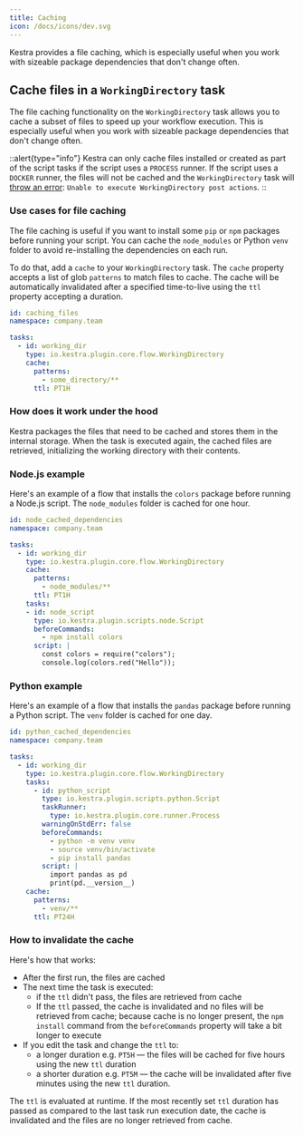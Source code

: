 ```yaml
---
title: Caching
icon: /docs/icons/dev.svg
---
```


Kestra provides a file caching, which is especially useful when you work with sizeable package dependencies that don't change often.

## Cache files in a `WorkingDirectory` task

The file caching functionality on the  `WorkingDirectory` task allows you to cache a subset of files to speed up your workflow execution. This is especially useful when you work with sizeable package dependencies that don't change often.

::alert{type="info"}
Kestra can only cache files installed or created as part of the script tasks if the script uses a `PROCESS` runner. If the script uses a `DOCKER` runner, the files will not be cached and the `WorkingDirectory` task will [throw an error](https://github.com/kestra-io/kestra/issues/2233): `Unable to execute WorkingDirectory post actions`.
::

### Use cases for file caching

The file caching is useful if you want to install some `pip` or `npm` packages before running your script. You can cache the `node_modules` or Python `venv` folder to avoid re-installing the dependencies on each run.

To do that, add a `cache` to your `WorkingDirectory` task. The `cache` property accepts a list of glob `patterns` to match files to cache. The cache will be automatically invalidated after a specified time-to-live using the `ttl` property accepting a duration.

```yaml
id: caching_files
namespace: company.team

tasks:
  - id: working_dir
    type: io.kestra.plugin.core.flow.WorkingDirectory
    cache:
      patterns:
        - some_directory/**
      ttl: PT1H
```


### How does it work under the hood

Kestra packages the files that need to be cached and stores them in the internal storage. When the task is executed again, the cached files are retrieved, initializing the working directory with their contents.

### Node.js example

Here's an example of a flow that installs the `colors` package before running a Node.js script. The `node_modules` folder is cached for one hour.

```yaml
id: node_cached_dependencies
namespace: company.team

tasks:
  - id: working_dir
    type: io.kestra.plugin.core.flow.WorkingDirectory
    cache:
      patterns:
        - node_modules/**
      ttl: PT1H
    tasks:
    - id: node_script
      type: io.kestra.plugin.scripts.node.Script
      beforeCommands:
        - npm install colors
      script: |
        const colors = require("colors");
        console.log(colors.red("Hello"));
```

### Python example

Here's an example of a flow that installs the `pandas` package before running a Python script. The `venv` folder is cached for one day.

```yaml
id: python_cached_dependencies
namespace: company.team

tasks:
  - id: working_dir
    type: io.kestra.plugin.core.flow.WorkingDirectory
    tasks:
      - id: python_script
        type: io.kestra.plugin.scripts.python.Script
        taskRunner:
          type: io.kestra.plugin.core.runner.Process
        warningOnStdErr: false
        beforeCommands:
          - python -m venv venv
          - source venv/bin/activate
          - pip install pandas
        script: |
          import pandas as pd
          print(pd.__version__)
    cache:
      patterns:
        - venv/**
      ttl: PT24H
```

### How to invalidate the cache

Here's how that works:
- After the first run, the files are cached
- The next time the task is executed:
  - if the `ttl` didn't pass, the files are retrieved from cache
  - If the `ttl` passed, the cache is invalidated and no files will be retrieved from cache; because cache is no longer present, the `npm install` command from the `beforeCommands` property will take a bit longer to execute
- If you edit the task and change the `ttl` to:
  - a longer duration e.g. `PT5H` — the files will be cached for five hours using the new `ttl` duration
  - a shorter duration e.g. `PT5M` — the cache will be invalidated after five minutes using the new `ttl` duration.

The `ttl` is evaluated at runtime. If the most recently set `ttl` duration has passed as compared to the last task run execution date, the cache is invalidated and the files are no longer retrieved from cache.

